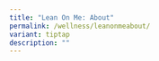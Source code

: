 ```yaml
---
title: "Lean On Me: About"
permalink: /wellness/leanonmeabout/
variant: tiptap
description: ""
---
```

